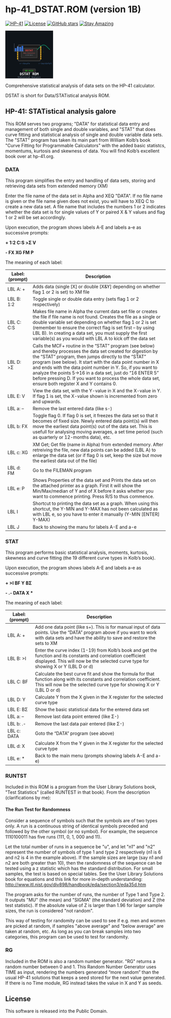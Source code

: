 # hp-41_DSTAT.ROM (version 1B)

[![HP-41](https://img.shields.io/badge/HP--41-Calculator-orange)](https://en.wikipedia.org/wiki/HP-41C)
[![License](https://img.shields.io/badge/License-Public%20Domain-brightgreen.svg)](https://unlicense.org/)
[![GitHub stars](https://img.shields.io/github/stars/isene/hp-41_DSTAT.ROM.svg)](https://github.com/isene/hp-41_DSTAT.ROM/stargazers)
[![Stay Amazing](https://img.shields.io/badge/Stay-Amazing-blue.svg)](https://isene.org)

<img src="img/dstat_rom_logo.svg" align="left" width="150" height="150" alt="DSTAT ROM Logo">
<br clear="left"/>

Comprehensive statistical analysis of data sets on the HP-41 calculator.

DSTAT is short for Data/STATistical analysis ROM.

## HP-41: STATistical analysis galore

This ROM serves two programs; "DATA" for statistical data entry and management of both single and double variables, and "STAT" that does curve fitting and statistical analysis of single and double variable data sets. The "STAT" program has taken its main part from William Kolb’s book "Curve Fitting for Programmable Calculators" with the added basic statistcs, momentums, kurtosis and skewness of data. You will find Kolb’s excellent book over at hp-41.org.

### DATA

This program simplifies the entry and handling of data sets, storing and retrieving data sets from extended memory (XM)

Enter the file name of the data set in Alpha and XEQ "DATA". If no file name is given or the file name given does not exist, you will have to XEQ C to create a new data set. A file name that includes the numbers 1 or 2 indicates whether the data set is for single values of Y or paired X & Y values and flag 1 or 2 will be set accordingly.

Upon execution, the program shows labels A-E and labels a-e as successive prompts:

**__+ 1:2 C:S >Σ V__**

**__- FX XG FM P__**

The meaning of each label:

Label: (prompt)    | Description
-------------------|------------
LBL A: + | Adds data (single [X] or double [X&Y] depending on whether flag 1 or 2 is set) to XM file
LBL B: 1:2 | Toggle single or double data entry (sets flag 1 or 2 respectively)
LBL C: C:S | Makes file name in Alpha the current data set file or creates the file if file name is not found. Creates the file as a single or double variable set depending on whether flag 1 or 2 is set (remember to ensure the correct flag is set first – by using LBL B). In creating a data set, you must supply the first variable(s) as you would with LBL A to kick off the data set
LBL D: >Σ | Calls the MCF+ routine in the “STAT” program (see below) and thereby processes the data set created for digestion by the “STAT” program, then jumps directly to the “STAT” program (see below). It start with the data point number in X and ends with the data point number in Y. So, if you want to analyze the points 5->16 in a data set, just do “16 ENTER 5” before pressing D. If you want to process the whole data set, ensure both register X and Y contains 0.
LBL E: V | View the data set, with the Y-value in X and the X-value in Y. If flag 1 is set, the X-value shown is incremented from zero and upwards.
LBL a: – | Remove the last entered data (like s-)
LBL b: FX | Toggle flag 0. If flag 0 is set, it freezes the data set so that it becomes of fixed size. Newly entered data point(s) will then move the earliest data point(s) out of the data set. This is usefull for analysing moving averages, a set time period (such as quarterly or 12-months data), etc.
LBL c: XG | XM Get; Get file (name in Alpha) from extended memory. After retreiving the file, new data points can be added (LBL A) to enlarge the data set (or if flag 0 is set, keep the size but move the earliest data out of the file)
LBL d: FM | Go to the FILEMAN program
LBL e: P | Shows Properties of the data set and Prints the data set on the attached printer as a graph. First it will show the Min/Max/median of Y and of X before it asks whether you want to commence printing. Press R/S to thus commence.
LBL I | Shortcut to printing the data set as a graph. When using this shortcut, the Y-MIN and Y-MAX has not been calculated as with LBL e, so you have to enter it manually (Y-MIN [ENTER] Y-MAX)
LBL J | Back to showing the manu for labels A-E and a-e

### STAT

This program performs basic statistical analysis, moments, kurtosis, skewness and curve fitting (the 19 different curve types in Kolb’s book).

Upon execution, the program shows labels A-E and labels a-e as successive prompts:

**__+ >I BF Y BΣ__**

**__- .- DATA X \*__**

The meaning of each label:

Label: (prompt)    | Description
-------------------|------------
LBL A: + | Add one data point (like s+). This is for manual input of data points. Use the “DATA” program above if you want to work with data sets and have the ability to save and restore the sets to XM
LBL B: >I | Enter the curve index (1-19) from Kolb’s book and get the function and its constants and correlation coefficient displayed. This will now be the selected curve type for showing X or Y (LBL D or d)
LBL C: BF | Calculate the best curve fit and show the formula for that function along with its constants and correlation coefficient. This will now be the selected curve type for showing X or Y (LBL D or d)
LBL D: Y | Calculate Y from the X given in the X register for the selected curve type
LBL E: BΣ | Show the basic statistical data for the entered data set
LBL a: – | Remove last data point entered (like Σ-)
LBL b: .- | Remove the last data pair entered (like Σ-)
LBL c: DATA | Goto the “DATA” program (see above)
LBL d: X | Calculate X from the Y given in the X register for the selected curve type
LBL e: * | Back to the main menu (prompts showing labels A-E and a-e)

### RUNTST

Included in this ROM is a program from the User Library Solutions book, "Test Statistics" (called RUNTEST in that book). From the description (clarifications by me):

#### The Run Test for Randomness

Consider a sequence of symbols such that the symbols are of two types only. A run is a continuous string of identical symbols preceded and followed by the other symbol (or no symbol). For example, the sequence 1110100011 has five runs (111, 0, 1, 000 and 11).

Let the total number of runs in a sequence be "u", and let "n1" and "n2" represent the number of symbols of type 1 and type 2 respectively (n1 is 6 and n2 is 4 in the example above). If the sample sizes are large (say n1 and n2 are both greater than 10), then the randomness of the sequence can be tested using a z statistic which has the standard distribution. For small samples, the test is based on special tables. See the User Library Solutions book for equations and this link for more in-depth understanding: http://www.itl.nist.gov/div898/handbook/eda/section3/eda35d.htm

The program asks for the number of runs, the number of Type 1 and Type 2. It outputs "MU" (the mean) and "SIGMA" (the standard deviation) and Z (the test statistic). If the absolute value of Z is larger than 1.96 for larger sample sizes, the run is considered "not random".

This way of testing for randomity can be used to see if e.g. men and women are picked at random, if samples "above average" and "below average" are taken at random, etc. As long as you can break samples into two categories, this program can be used to test for randomity.

### RG

Included in the ROM is also a random number generator. "RG" returns a random number between 0 and 1. This Random Number Generator  uses TIME as input, rendering the numbers generated “more random” than the usual HP-41 solutions that keeps a seed stored for the next value generated. If there is no Time module, RG instead takes the value in X and Y as seeds.

## License
This software is released into the Public Domain.
